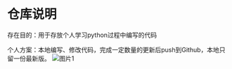 # 仓库说明

存在目的：用于存放个人学习python过程中编写的代码

个人方案：本地编写、修改代码，完成一定数量的更新后push到Github，本地只留一份最新版。
![图片1](https://user-images.githubusercontent.com/106465946/219985771-5e142d49-de8f-4aa1-8062-f7d90f7b75e0.png)
